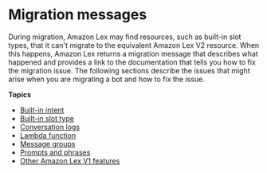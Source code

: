 # Migration messages<a name="migrate-messages"></a>

During migration, Amazon Lex may find resources, such as built\-in slot types, that it can't migrate to the equivalent Amazon Lex V2 resource\. When this happens, Amazon Lex returns a migration message that describes what happened and provides a link to the documentation that tells you how to fix the migration issue\. The following sections describe the issues that might arise when you are migrating a bot and how to fix the issue\.

**Topics**
+ [Built\-in intent](message-built-in-intent.md)
+ [Built\-in slot type](message-built-in-slot-type.md)
+ [Conversation logs](message-logs.md)
+ [Lambda function](message-lambda.md)
+ [Message groups](migrate-message-groups.md)
+ [Prompts and phrases](message-prompts-phrases.md)
+ [Other Amazon Lex V1 features](message-features.md)